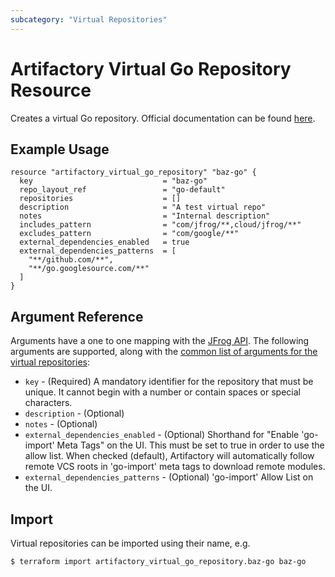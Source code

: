 ```yaml
---
subcategory: "Virtual Repositories"
---
```

# Artifactory Virtual Go Repository Resource

Creates a virtual Go repository.
Official documentation can be found [here](https://www.jfrog.com/confluence/display/JFROG/Go+Registry#GoRegistry-VirtualRepositories).

## Example Usage

```hcl
resource "artifactory_virtual_go_repository" "baz-go" {
  key                             = "baz-go"
  repo_layout_ref                 = "go-default"
  repositories                    = []
  description                     = "A test virtual repo"
  notes                           = "Internal description"
  includes_pattern                = "com/jfrog/**,cloud/jfrog/**"
  excludes_pattern                = "com/google/**"
  external_dependencies_enabled   = true
  external_dependencies_patterns  = [
    "**/github.com/**",
    "**/go.googlesource.com/**"
  ]
}
```

## Argument Reference

Arguments have a one to one mapping with the [JFrog API](https://www.jfrog.com/confluence/display/RTF/Repository+Configuration+JSON). 
The following arguments are supported, along with the [common list of arguments for the virtual repositories](virtual.md):

* `key` - (Required) A mandatory identifier for the repository that must be unique. It cannot begin with a number or
  contain spaces or special characters.
* `description` - (Optional)
* `notes` - (Optional)
* `external_dependencies_enabled` - (Optional) Shorthand for "Enable 'go-import' Meta Tags" on the UI. This must be set to true in order to use the allow list. 
  When checked (default), Artifactory will automatically follow remote VCS roots in 'go-import' meta tags to download remote modules.
* `external_dependencies_patterns` - (Optional) 'go-import' Allow List on the UI.

## Import

Virtual repositories can be imported using their name, e.g.

```
$ terraform import artifactory_virtual_go_repository.baz-go baz-go
```
